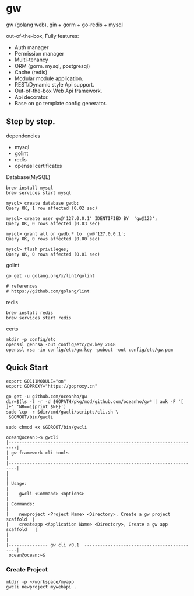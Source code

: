 # gw

gw (golang web), gin + gorm + go-redis + mysql

out-of-the-box, Fully features:

- Auth manager
- Permission manager
- Multi-tenancy
- ORM (gorm. mysql, postgresql)
- Cache (redis)
- Modular module application.
- REST/Dynamic style Api support.
- Out-of-the-box Web Api framework.
- Api decorator.
- Base on go template config generator.

## Step by step.

dependencies

- mysql
- golint
- redis
- openssl certificates

Database(MySQL)

``` shell
brew install mysql
brew services start mysql

mysql> create database gwdb;
Query OK, 1 row affected (0.02 sec)

mysql> create user gw@'127.0.0.1' IDENTIFIED BY  'gw@123';
Query OK, 0 rows affected (0.03 sec)

mysql> grant all on gwdb.* to  gw@'127.0.0.1';
Query OK, 0 rows affected (0.00 sec)

mysql> flush privileges;
Query OK, 0 rows affected (0.01 sec)
```


golint

``` shell
go get -u golang.org/x/lint/golint

# references
# https://github.com/golang/lint
```

redis

``` shell
brew install redis
brew services start redis
```

certs

``` shell
mkdir -p config/etc
openssl genrsa -out config/etc/gw.key 2048
openssl rsa -in config/etc/gw.key -pubout -out config/etc/gw.pem
```

## Quick Start

```shell script
export GO111MODULE="on"
export GOPROXY="https://goproxy.cn"

go get -u github.com/oceanho/gw
dir=$(ls -l -r -d $GOPATH/pkg/mod/github.com/oceanho/gw* | awk -F '[ ]+' 'NR==1{print $NF}')
sudo \cp -r $dir/cmd/gwcli/scripts/cli.sh \
 $GOROOT/bin/gwcli

sudo chmod +x $GOROOT/bin/gwcli

ocean@ocean:~$ gwcli
|-------------------------------------------------------------------------|
| gw framework cli tools                                                  |
|-------------------------------------------------------------------------|
|                                                                         |
| Usage:                                                                  |
|    gwcli <Command> <options>                                            |
| Commands:                                                               |
|    newproject <Project Name> <Directory>, Create a gw project scaffold  |
|    createapp <Application Name> <Directory>, Create a gw app scaffold   |
|                                                                         |
|--------------- gw cli v0.1  --------------------------------------------|
 ocean@ocean:~$

```

### Create Project

```shell script
mkdir -p ~/workspace/myapp
gwcli newproject mywebapi .
```
